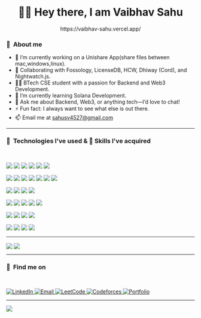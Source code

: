 <h1 align="center">🙌🏻 Hey there, I am Vaibhav Sahu</h1>

<p align="center">https://vaibhav-sahu.vercel.app/</p>

<h3>📌&nbsp&nbspAbout me </h3>

- 🔭 I’m currently working on a Unishare App(share files between mac,windows,linux).  
- 👯 Collaborating with Fossology, LicenseDB, HCW, Dhiway (Cord), and Nightwatch.js.  
- 👨‍🎓 BTech CSE student with a passion for Backend and Web3 Development.  
- 🌱 I’m currently learning Solana Development.  
- 💬 Ask me about Backend, Web3, or anything tech—I’d love to chat!  
- ⚡ Fun fact: I always want to see what else is out there.  
- 📫 Email me at sahusv4527@gmail.com

<hr/>
<h3>📌&nbsp&nbspTechnologies I've used & 🤹 Skills I've acquired </h3>
<br>


<img src="https://img.shields.io/badge/C-00599C?style=for-the-badge&logo=c&logoColor=white">   <img src="https://img.shields.io/badge/C++-00599C?style=for-the-badge&logo=c%2B%2B&logoColor=white">   <img src="https://img.shields.io/badge/Go-00ADD8?style=for-the-badge&logo=go&logoColor=white"> <img src="https://img.shields.io/badge/Rust-000000?style=for-the-badge&logo=rust&logoColor=white">   <img src="https://img.shields.io/badge/Solidity-363636?style=for-the-badge&logo=solidity&logoColor=white">   <img src="https://img.shields.io/badge/Python-3670A0?style=for-the-badge&logo=python&logoColor=ffdd54"> 

<!-- Frontend -->
<img src="https://img.shields.io/badge/HTML5-E34F26?style=for-the-badge&logo=html5&logoColor=white">   <img src="https://img.shields.io/badge/CSS3-1572B6?style=for-the-badge&logo=css3&logoColor=white">    <img src="https://img.shields.io/badge/JavaScript-F7DF1E?style=for-the-badge&logo=javascript&logoColor=black">    <img src="https://img.shields.io/badge/TypeScript-007ACC?style=for-the-badge&logo=typescript&logoColor=white">   <img src="https://img.shields.io/badge/React-20232A?style=for-the-badge&logo=react&logoColor=61DAFB">   <img src="https://img.shields.io/badge/Redux-593d88?style=for-the-badge&logo=redux&logoColor=white">   <img src="https://img.shields.io/badge/Next.js-black?style=for-the-badge&logo=next.js&logoColor=white"> 

<!-- Backend & Fullstack -->
<img src="https://img.shields.io/badge/FastAPI-005571?style=for-the-badge&logo=fastapi">   <img src="https://img.shields.io/badge/Express.js-404d59?style=for-the-badge&logo=express&logoColor=white">   <img src="https://img.shields.io/badge/NestJS-E0234E?style=for-the-badge&logo=nestjs&logoColor=white">   <img src="https://img.shields.io/badge/Node.js-6DA55F?style=for-the-badge&logo=node.js&logoColor=white"> 

<!-- Databases -->
<img src="https://img.shields.io/badge/Postgres-316192?style=for-the-badge&logo=postgresql&logoColor=white">   <img src="https://img.shields.io/badge/MongoDB-4ea94b?style=for-the-badge&logo=mongodb&logoColor=white">   <img src="https://img.shields.io/badge/Redis-DD0031?style=for-the-badge&logo=redis&logoColor=white">    <img src="https://img.shields.io/badge/Supabase-3ECF8E?style=for-the-badge&logo=supabase&logoColor=white">    <img src="https://img.shields.io/badge/Prisma-3982CE?style=for-the-badge&logo=Prisma&logoColor=white"> 

<!-- Cloud & DevOps -->
<img src="https://img.shields.io/badge/AWS-FF9900?style=for-the-badge&logo=amazon-aws&logoColor=white">    <img src="https://img.shields.io/badge/Vercel-000000?style=for-the-badge&logo=vercel&logoColor=white">    <img src="https://img.shields.io/badge/Netlify-00C7B7?style=for-the-badge&logo=netlify&logoColor=white">    <img src="https://img.shields.io/badge/Render-46E3B7?style=for-the-badge&logo=render&logoColor=white"> 

<!-- Tools -->
<img src="https://img.shields.io/badge/Postman-FF6C37?style=for-the-badge&logo=postman&logoColor=white">   <img src="https://img.shields.io/badge/Prometheus-E6522C?style=for-the-badge&logo=Prometheus&logoColor=white">  <img src="https://img.shields.io/badge/Canva-00C4CC?style=for-the-badge&logo=Canva&logoColor=white">    <img src="https://img.shields.io/badge/Figma-F24E1E?style=for-the-badge&logo=figma&logoColor=white"> 

<hr/>

<img align="center" src="https://github-readme-stats.vercel.app/api?username=Vaibhavsahu2810&theme=radical&show_icons=true"> 
<img align="center" src="https://github-readme-stats.vercel.app/api/top-langs/?username=Vaibhavsahu2810&layout=compact&theme=radical">

<hr/>

<h3>📌&nbsp&nbspFind me on</h3>
<br>
<p>
  <a href="https://www.linkedin.com/in/vaibhav-sahu-93664a28a/">
  <img alt="LinkedIn" src="https://img.shields.io/badge/LinkedIn-0A66C2?style=for-the-badge&logo=linkedin&logoColor=white"/>
</a>
  <a href="mailto:sahusv4527@gmail.com">
    <img alt="Email" src="https://img.shields.io/badge/Email-D14836?style=for-the-badge&logo=gmail&logoColor=white"/>
  </a>
  <a href="https://leetcode.com/u/alex_mercer007/">
    <img alt="LeetCode" src="https://img.shields.io/badge/LeetCode-FFA116?style=for-the-badge&logo=leetcode&logoColor=black"/>
  </a>
  <a href="https://codeforces.com/profile/Vaibhav_Sahu">
    <img alt="Codeforces" src="https://img.shields.io/badge/Codeforces-1F8ACB?style=for-the-badge&logo=codeforces&logoColor=white"/>
  </a>
  <a href="https://vaibhav-sahu.vercel.app/">
    <img alt="Portfolio" src="https://img.shields.io/badge/Portfolio-000000?style=for-the-badge&logo=vercel&logoColor=white"/>
  </a>
</p>

---

[![](https://visitcount.itsvg.in/api?id=Vaibhavsahu2810&icon=2&color=0)](https://visitcount.itsvg.in)

